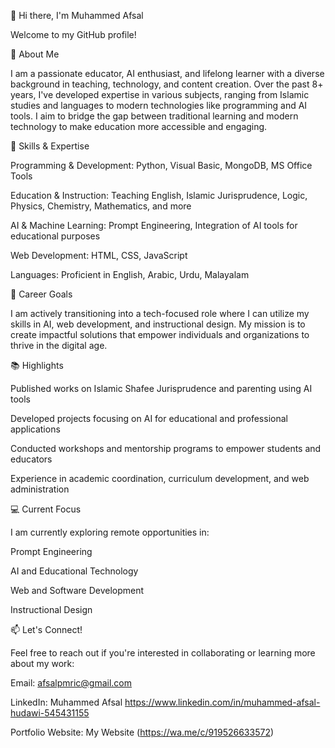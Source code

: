 👋 Hi there, I'm Muhammed Afsal

Welcome to my GitHub profile!

🚀 About Me

I am a passionate educator, AI enthusiast, and lifelong learner with a diverse background in teaching, technology, and content creation. Over the past 8+ years, I've developed expertise in various subjects, ranging from Islamic studies and languages to modern technologies like programming and AI tools. I aim to bridge the gap between traditional learning and modern technology to make education more accessible and engaging.

🌟 Skills & Expertise

Programming & Development: Python, Visual Basic, MongoDB, MS Office Tools

Education & Instruction: Teaching English, Islamic Jurisprudence, Logic, Physics, Chemistry, Mathematics, and more

AI & Machine Learning: Prompt Engineering, Integration of AI tools for educational purposes

Web Development: HTML, CSS, JavaScript

Languages: Proficient in English, Arabic, Urdu, Malayalam


🎯 Career Goals

I am actively transitioning into a tech-focused role where I can utilize my skills in AI, web development, and instructional design. My mission is to create impactful solutions that empower individuals and organizations to thrive in the digital age.

📚 Highlights

Published works on Islamic Shafee Jurisprudence and parenting using AI tools

Developed projects focusing on AI for educational and professional applications

Conducted workshops and mentorship programs to empower students and educators

Experience in academic coordination, curriculum development, and web administration


💻 Current Focus

I am currently exploring remote opportunities in:

Prompt Engineering

AI and Educational Technology

Web and Software Development

Instructional Design


📫 Let's Connect!

Feel free to reach out if you're interested in collaborating or learning more about my work:

Email: afsalpmric@gmail.com

LinkedIn: Muhammed Afsal https://www.linkedin.com/in/muhammed-afsal-hudawi-545431155

Portfolio Website: My Website (https://wa.me/c/919526633572)




<!---
afsalprmric/afsalprmric is a ✨ special ✨ repository because its `README.md` (this file) appears on your GitHub profile.
You can click the Preview link to take a look at your changes.
--->
